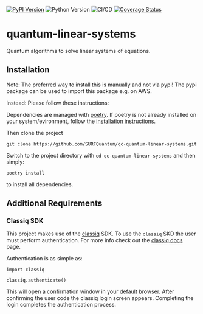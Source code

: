 [![PyPI Version](https://img.shields.io/pypi/v/quantum-linear-systems.svg)](https://pypi.org/project/quantum-linear-systems)
![Python Version](https://img.shields.io/badge/Python-3.9%20%E2%86%92%203.12-blue)
![CI/CD](https://github.com/SURFQuantum/qc-quantum-linear-systems/actions/workflows/actions.yml/badge.svg)
[![Coverage Status](https://coveralls.io/repos/github/SURFQuantum/qc-quantum-linear-systems/badge.svg?branch=main)](https://coveralls.io/github/SURFQuantum/qc-quantum-linear-systems?branch=main)

# quantum-linear-systems
Quantum algorithms to solve linear systems of equations.

## Installation
Note: The preferred way to install this is manually and not via pypi! The pypi package can be used to import this package e.g. on AWS.

Instead: Please follow these instructions:

Dependencies are managed with [poetry](https://python-poetry.org/).
If poetry is not already installed on your system/evironment, follow the [installation instructions](https://python-poetry.org/docs/#installation).

Then clone the project
```
git clone https://github.com/SURFQuantum/qc-quantum-linear-systems.git
```
Switch to the project directory with ```cd qc-quantum-linear-systems``` and then simply:
```
poetry install
```
to install all dependencies.
## Additional Requirements
### Classiq SDK
This project makes use of the [classiq](https://www.classiq.io/) SDK.
To use the `classiq` SKD the user must perform authentication.
For more info check out the [classiq docs](https://docs.classiq.io/latest/) page.

Authentication is as simple as:
```
import classiq

classiq.authenticate()
```
This will open a confirmation window in your default browser.
After confirming the user code the classiq login screen appears.
Completing the login completes the authentication process.
